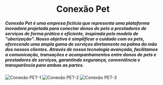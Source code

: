 <h1 align="center">
  Conexão Pet
</h1>

<h5>Conexão Pet é uma empresa fictícia que representa uma plataforma inovadora projetada para conectar donos de pets a prestadores de serviços de forma prática e eficiente, inspirada pelo modelo de "uberização". Nosso objetivo é simplificar o cuidado com os pets, oferecendo uma ampla gama de serviços diretamente na palma da mão dos nossos clientes. Através de nossa tecnologia avançada, facilitamos a comunicação, transações e acompanhamentos entre donos de pets e prestadores de serviços, garantindo segurança, conveniência e transparência para ambas as partes.
</h5>

![Conexão PET-1](https://github.com/user-attachments/assets/46342aba-43f1-4681-bf4c-abe2d0cb58ed)
![Conexão PET-2](https://github.com/user-attachments/assets/1bedadd0-bf79-41ca-9cd7-e608fc81074d)
![Conexão PET-3](https://github.com/user-attachments/assets/8407580f-b679-4fe1-9022-0b425fbc5a30)
